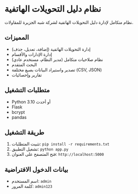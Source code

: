 # نظام دليل التحويلات الهاتفية

نظام متكامل لإدارة دليل التحويلات الهاتفية لشركة شبه الجزيرة للمقاولات.

## المميزات

- إدارة التحويلات الهاتفية (إضافة، تعديل، حذف)
- إدارة الإدارات والأقسام
- نظام صلاحيات متكامل (مدير النظام، مستخدم عادي)
- البحث المتقدم
- تصدير واستيراد البيانات بصيغ مختلفة (CSV, JSON)
- تقارير وإحصائيات

## متطلبات التشغيل

- Python 3.10 أو أحدث
- Flask
- bcrypt
- pandas

## طريقة التشغيل

1. تثبيت المتطلبات: `pip install -r requirements.txt`
2. تشغيل التطبيق: `python app.py`
3. فتح المتصفح على العنوان: `http://localhost:5000`

## بيانات الدخول الافتراضية

- اسم المستخدم: `admin`
- كلمة المرور: `admin123`
